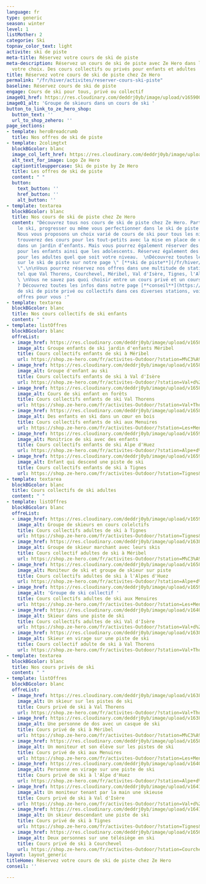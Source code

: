 ```yaml
---
language: fr
type: generic
season: winter
level: 1
listMother: 2
categorie: Ski
topnav_color_text: light
activite: ski de piste
meta-title: Réservez votre cours de ski de piste
meta-description: Réservez un cours de ski de piste avec Ze Hero dans la station de
  votre choix. Des cours collectifs ou privés pour enfants et adultes
title: Réservez votre cours de ski de piste chez Ze Hero
permalink: "/fr/hiver/activites/reserver-cours-ski-piste"
baseline: Réservez cours de ski de piste
engage: Cours de ski pour tous, privé ou collectif
image01_href: https://res.cloudinary.com/deddrj0yb/image/upload/v1659001434/website/winter/_S9C8408.jpg
image01_alt: 'Groupe de skieurs dans un cours de ski '
button_to_link_to_ze_hero_shop:
  button_text: ''
  url_to_shop_zehero: ''
page_sections:
- template: heroBreadcrumb
  title: Nos offres de ski de piste
- template: 2colimgtxt
  blockBGcolor: blanc
  image_col_left_href: https://res.cloudinary.com/deddrj0yb/image/upload/v1640094644/website/logo/Sur%20fond%20clair/logo-ze-hero-horizontal_4_a3dhvk.png
  alt_text_for_image: Logo Ze Hero
  captiontitleuppercase: Ski de piste by Ze Hero
  title: Les offres de ski de piste
  content: " "
  button:
    text_button: ''
    href_button: ''
    alt_button: ''
- template: textarea
  blockBGcolor: blanc
  title: Nos cours de ski de piste chez Ze Hero
  content: "Découvrez tous nos cours de ski de piste chez Ze Hero. Partez apprendre
    le ski, progresser ou même vous perfectionner dans le ski de piste ou le ski alpin.
    Nous vous proposons un choix varié de cours de ski pour tous les niveaux. Vous
    trouverez des cours pour les tout-petits avec la mise en place de cours de ski
    dans un jardin d’enfants. Mais vous pourrez également réserver des cours de ski
    pour les enfants ainsi que les adolescents. Réservez également des cours de ski
    pour les adultes quel que soit votre niveau.  \nDécouvrez toutes les informations
    sur le ski de piste sur notre page \" [**ski de piste**](/fr/hiver/activites/ski-de-piste)
    \".\n\nVous pourrez réservez nos offres dans une multitude de stations de ski
    tel que Val Thorens, Courchevel, Méribel, Val d'Isère, Tignes, l'Alpe d'Huez.
    \ \nVous ne savez pas quoi choisir entre un cours privé et un cours collectif
    ? Découvrez toutes les infos dans notre page [**conseil**](https://www.ze-hero.com/fr/hiver/conseils/cours-prive-cours-collectif)**.**\n\nCours
    de ski de piste privé ou collectifs dans ces diverses stations, voici toutes nos
    offres pour vous :"
- template: textarea
  blockBGcolor: blanc
  title: Nos cours collectifs de ski enfants
  content: " "
- template: listOffres
  blockBGcolor: blanc
  offreList:
  - image_href: https://res.cloudinary.com/deddrj0yb/image/upload/v1658996211/website/winter/274304879_9815804441824272_4635561574557194954_n.jpg
    image_alt: Groupe enfants de ski jardin d'enfants Méribel
    title: Cours collectifs enfants de ski à Méribel
    url: https://shop.ze-hero.com/fr/activites-Outdoor/?station=M%C3%A9ribel&calessonstype=Cours+collectif&catypegenderlistsummer=Enfant&calessonsactivitytype=Ski&start-date=
  - image_href: https://res.cloudinary.com/deddrj0yb/image/upload/v1658996206/website/winter/272330231_9636082283129823_3776211539232788480_n.jpg
    image_alt: Groupe d'enfant au ski
    title: Cours collectifs enfants de ski à Val d'Isère
    url: https://shop.ze-hero.com/fr/activites-Outdoor/?station=Val+d%27Is%C3%A8re&calessonstype=Cours+collectif&catypegenderlistsummer=Enfant&calessonsactivitytype=Ski&start-date=
  - image_href: https://res.cloudinary.com/deddrj0yb/image/upload/v1658996211/website/winter/274304879_9815804441824272_4635561574557194954_n.jpg
    image_alt: Cours de ski enfant en forêts
    title: Cours collectifs enfants de ski Val Thorens
    url: https://shop.ze-hero.com/fr/activites-Outdoor/?station=Val+Thorens&calessonstype=Cours+collectif&catypegenderlistsummer=Enfant&calessonsactivitytype=Ski&start-date=
  - image_href: https://res.cloudinary.com/deddrj0yb/image/upload/v1658996201/website/winter/271138277_9504656022939117_4665647267077091834_n.jpg
    image_alt: Des enfants en ski dans un cœur en bois
    title: Cours collectifs enfants de ski aux Menuires
    url: https://shop.ze-hero.com/fr/activites-Outdoor/?station=Les+Menuires&calessonstype=Cours+collectif&catypegenderlistsummer=Enfant&calessonsactivitytype=Ski&start-date=
  - image_href: https://res.cloudinary.com/deddrj0yb/image/upload/v1659354930/website/winter/1528750.jpg
    image_alt: Monitrice de ski avec des enfants
    title: Cours collectifs enfants de ski Alpe d'Huez
    url: https://shop.ze-hero.com/fr/activites-Outdoor/?station=Alpe+d%27Huez&calessonstype=Cours+collectif&catypegenderlistsummer=Enfant&calessonsactivitytype=Ski&start-date=
  - image_href: https://res.cloudinary.com/deddrj0yb/image/upload/v1659355015/website/winter/IMG_6997.jpg
    image_alt: Enfant qui descend une piste de ski
    title: Cours collectifs enfants de ski à Tignes
    url: https://shop.ze-hero.com/fr/activites-Outdoor/?station=Tignes&calessonstype=Cours+collectif&catypegenderlistsummer=Enfant&calessonsactivitytype=Ski&start-date=
- template: textarea
  blockBGcolor: blanc
  title: Cours collectifs de ski adultes
  content: " "
- template: listOffres
  blockBGcolor: blanc
  offreList:
  - image_href: https://res.cloudinary.com/deddrj0yb/image/upload/v1659001434/website/winter/_S9C8408.jpg
    image_alt: Groupe de skieurs en cours colelctifs
    title: Cours collectifs adultes de ski à Tignes
    url: https://shop.ze-hero.com/fr/activites-Outdoor/?station=Tignes&calessonstype=Cours+collectif&catypegenderlistsummer=Adulte&calessonsactivitytype=Ski&start-date=
  - image_href: https://res.cloudinary.com/deddrj0yb/image/upload/v1638883541/website/winter/Ski-marche-groupe_snuwan.jpg
    image_alt: Groupe de skieur marchant avec leurs skis
    title: Cours collectif adultes de ski à Méribel
    url: https://shop.ze-hero.com/fr/activites-Outdoor/?station=M%C3%A9ribel&calessonstype=Cours+collectif&catypegenderlistsummer=Adulte&calessonsactivitytype=Ski&start-date=
  - image_href: https://res.cloudinary.com/deddrj0yb/image/upload/v1658996210/website/winter/278543636_10062359407168773_4445107599426939386_n.jpg
    image_alt: Moniteur de ski et groupe de skieur sur piste
    title: Cours collectifs adultes de ski à l'Alpes d'Huez
    url: https://shop.ze-hero.com/fr/activites-Outdoor/?station=Alpe+d%27Huez&calessonstype=Cours+collectif&catypegenderlistsummer=Adulte&calessonsactivitytype=Ski&start-date=
  - image_href: https://res.cloudinary.com/deddrj0yb/image/upload/v1659357674/website/winter/248245560_9115998445138212_3763588150271873040_n.jpg
    image_alt: 'Groupe de ski collectif '
    title: Cours collectifs adultes de ski aux Menuires
    url: https://shop.ze-hero.com/fr/activites-Outdoor/?station=Les+Menuires&calessonstype=Cours+collectif&catypegenderlistsummer=Adulte&calessonsactivitytype=Ski&start-date=
  - image_href: https://res.cloudinary.com/deddrj0yb/image/upload/v1640090973/website/winter/nicolai-berntsen-OyP-8El8vWk-unsplash_pzgx3v.jpg
    image_alt: Skieur dans une piste de ski
    title: Cours collectifs adultes de ski Val d'Isère
    url: https://shop.ze-hero.com/fr/activites-Outdoor/?station=Val+d%27Is%C3%A8re&calessonstype=Cours+collectif&catypegenderlistsummer=Adulte&calessonsactivitytype=Ski&start-date=
  - image_href: https://res.cloudinary.com/deddrj0yb/image/upload/v1638883540/website/winter/Ski-descente-vitesse_tq4ywc.jpg
    image_alt: Skieur en virage sur une piste de ski
    title: Cours collectif adulte de ski à Val Thorens
    url: https://shop.ze-hero.com/fr/activites-Outdoor/?station=Val+Thorens&calessonstype=Cours+collectif&catypegenderlistsummer=Adulte&calessonsactivitytype=Ski&start-date=
- template: textarea
  blockBGcolor: blanc
  title: Nos cours privés de ski
  content: " "
- template: listOffres
  blockBGcolor: blanc
  offreList:
  - image_href: https://res.cloudinary.com/deddrj0yb/image/upload/v1638883536/website/winter/Ski-descente_fo1bqg.jpg
    image_alt: Un skieur sur les pistes de ski
    title: Cours privé de ski à Val Thorens
    url: https://shop.ze-hero.com/fr/activites-Outdoor/?station=Val+Thorens&calessonstype=Cours+priv%C3%A9&catypegenderlistsummer=all&calessonsactivitytype=Ski&start-date=
  - image_href: https://res.cloudinary.com/deddrj0yb/image/upload/v1638883531/website/winter/Skieuse-soleil_jixafv.jpg
    image_alt: Une personne de dos avec un casque de ski
    title: Cours privé de ski à Méribel
    url: https://shop.ze-hero.com/fr/activites-Outdoor/?station=M%C3%A9ribel&calessonstype=Cours+priv%C3%A9&catypegenderlistsummer=all&calessonsactivitytype=Ski&start-date=
  - image_href: https://res.cloudinary.com/deddrj0yb/image/upload/v1658996210/website/winter/278543636_10062359407168773_4445107599426939386_n.jpg
    image_alt: Un moniteur et son élève sur les pistes de ski
    title: Cours privé de ski aux Menuires
    url: https://shop.ze-hero.com/fr/activites-Outdoor/?station=Les+Menuires&calessonstype=Cours+priv%C3%A9&catypegenderlistsummer=all&calessonsactivitytype=Ski&start-date=
  - image_href: https://res.cloudinary.com/deddrj0yb/image/upload/v1640090973/website/winter/nicolai-berntsen-VXiG4N229uY-unsplash_fniyut.jpg
    image_alt: Personne en virage sur une piste de ski
    title: Cours privé de ski à l'Alpe d'Huez
    url: https://shop.ze-hero.com/fr/activites-Outdoor/?station=Alpe+d%27Huez&calessonstype=Cours+priv%C3%A9&catypegenderlistsummer=all&calessonsactivitytype=Ski&start-date=
  - image_href: https://res.cloudinary.com/deddrj0yb/image/upload/v1641825166/website/winter/debuter-le-ski-pour-adultes-avec-prosneige-_dou0sp.jpg
    image_alt: Un moniteur tenant par la main une skieuse
    title: Cours privé de ski à Val d'Isère
    url: https://shop.ze-hero.com/fr/activites-Outdoor/?station=Val+d%27Is%C3%A8re&calessonstype=Cours+priv%C3%A9&catypegenderlistsummer=all&calessonsactivitytype=Ski&start-date=
  - image_href: https://res.cloudinary.com/deddrj0yb/image/upload/v1641910676/website/winter/daniel-frank-z971mh5y47c-unsplash_fwn0fu.jpg
    image_alt: Un skieur descendant une piste de ski
    title: Cours privé de ski à Tignes
    url: https://shop.ze-hero.com/fr/activites-Outdoor/?station=Tignes&calessonstype=Cours+priv%C3%A9&catypegenderlistsummer=all&calessonsactivitytype=Ski&start-date=
  - image_href: https://res.cloudinary.com/deddrj0yb/image/upload/v1650905235/website/winter/Telesiege-amis-groupe_owkpc2.jpg
    image_alt: Deux personnes sur une télésiège en ski
    title: Cours privé de ski à Courchevel
    url: https://shop.ze-hero.com/fr/activites-Outdoor/?station=Courchevel&calessonstype=Cours+priv%C3%A9&catypegenderlistsummer=all&calessonsactivitytype=Ski&start-date=
layout: layout_generic
titleHome: Réservez votre cours de ski de piste chez Ze Hero
conseil: ''

---
```

